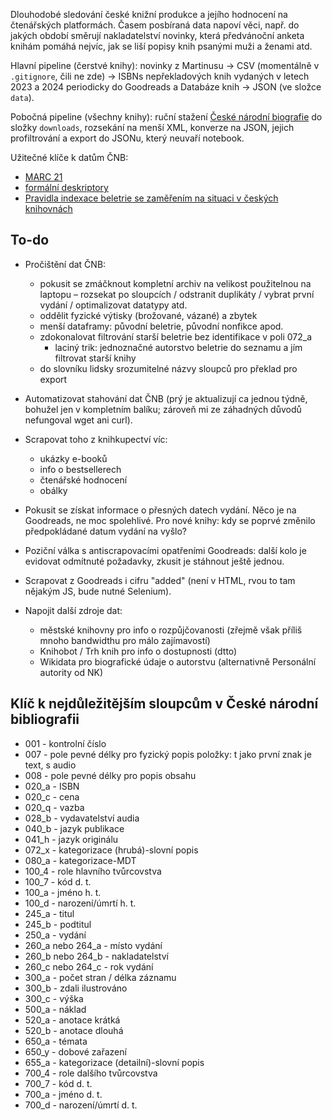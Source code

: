 Dlouhodobé sledování české knižní produkce a jejího hodnocení na čtenářských platformách. Časem posbíraná data napoví věci, např. do jakých období směrují nakladatelství novinky, která předvánoční anketa knihám pomáhá nejvíc, jak se liší popisy knih psanými muži a ženami atd.

Hlavní pipeline (čerstvé knihy): novinky z Martinusu → CSV (momentálně v ```.gitignore```, čili ne zde) → ISBNs nepřekladových knih vydaných v letech 2023 a 2024 periodicky do Goodreads a Databáze knih → JSON (ve složce ```data```).

Pobočná pipeline (všechny knihy): ruční stažení [České národní biografie](https://ezdroje.muni.cz/prehled/zdroj.php?lang=cs&id=20) do složky ```downloads```, rozsekání na menší XML, konverze na JSON, jejich profiltrování a export do JSONu, který neuvaří notebook.

Užitečné klíče k datům ČNB:

- [MARC 21](https://www.loc.gov/marc/bibliographic/)
- [formální deskriptory](https://text.nkp.cz/o-knihovne/odborne-cinnosti/zpracovani-fondu/Archiv/formalnideskriptory-1)
- [Pravidla indexace beletrie se zaměřením na situaci v českých knihovnách](https://is.muni.cz/th/d8dtu/DIPLOMKA_NACISTO.pdf)

## To-do

- Pročištění dat ČNB:

    - pokusit se zmáčknout kompletní archiv na velikost použitelnou na laptopu – rozsekat po sloupcích / odstranit duplikáty / vybrat první vydání / optimalizovat datatypy atd.
    - oddělit fyzické výtisky (brožované, vázané) a zbytek
    - menší dataframy: původní beletrie, původní nonfikce apod.
    - zdokonalovat filtrování starší beletrie bez identifikace v poli 072_a
        - laciný trik: jednoznačné autorstvo beletrie do seznamu a jím filtrovat starší knihy
    - do slovníku lidsky srozumitelné názvy sloupců pro překlad pro export

- Automatizovat stahování dat ČNB (prý je aktualizují ca jednou týdně, bohužel jen v kompletním balíku; zároveň mi ze záhadných důvodů nefungoval wget ani curl).

- Scrapovat toho z knihkupectví víc:

    - ukázky e-booků
    - info o bestsellerech
    - čtenářské hodnocení
    - obálky

- Pokusit se získat informace o přesných datech vydání. Něco je na Goodreads, ne moc spolehlivé. Pro nové knihy: kdy se poprvé změnilo předpokládané datum vydání na vyšlo? 

- Poziční válka s antiscrapovacími opatřeními Goodreads: další kolo je evidovat odmítnuté požadavky, zkusit je stáhnout ještě jednou.

- Scrapovat z Goodreads i cifru "added" (není v HTML, rvou to tam nějakým JS, bude nutné Selenium).

- Napojit další zdroje dat:

    - městské knihovny pro info o rozpůjčovanosti (zřejmě však příliš mnoho bandwidthu pro málo zajímavostí)
    - Knihobot / Trh knih pro info o dostupnosti (dtto)
    - Wikidata pro biografické údaje o autorstvu (alternativně Personální autority od NK)

## Klíč k nejdůležitějším sloupcům v České národní bibliografii

- 001 - kontrolní číslo
- 007 - pole pevné délky pro fyzický popis položky: t jako první znak je text, s audio 
- 008 - pole pevné délky pro popis obsahu
- 020_a - ISBN
- 020_c - cena
- 020_q - vazba
- 028_b - vydavatelství audia
- 040_b - jazyk publikace
- 041_h	- jazyk originálu
- 072_x - kategorizace (hrubá)-slovní popis
- 080_a - kategorizace-MDT
- 100_4	- role hlavního tvůrcovstva
- 100_7 - kód d. t.
- 100_a - jméno h. t.
- 100_d	- narození/úmrtí h. t.
- 245_a	- titul
- 245_b - podtitul
- 250_a - vydání
- 260_a nebo 264_a - místo vydání
- 260_b	nebo 264_b - nakladatelství
- 260_c nebo 264_c - rok vydání
- 300_a - počet stran / délka záznamu
- 300_b - zdali ilustrováno
- 300_c - výška
- 500_a	- náklad
- 520_a - anotace krátká
- 520_b - anotace dlouhá
- 650_a - témata
- 650_y - dobové zařazení
- 655_a - kategorizace (detailní)-slovní popis
- 700_4 - role dalšího tvůrcovstva
- 700_7 - kód d. t. 
- 700_a - jméno d. t.
- 700_d	- narození/úmrtí d. t.